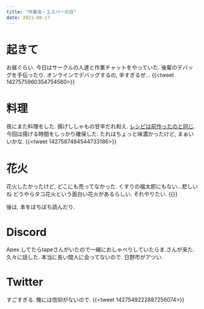 ```yaml
---
title: "作業会・エスパーの日"
date: 2021-08-17
---
```


# 起きて
お昼ぐらい. 今日はサークルの人達と作業チャットをやっていた. 後輩のデバッグを手伝ったり. オンラインでデバッグするの, 辛すぎるぜ...
{{<tweet 1427575960354754560>}}
# 料理
夜にまた料理をした. 揚げししゃもの甘辛だれ和え. [レシピは前作ったのと同じ](/post/2021-08-14).
今回は揚げる時間をしっかり確保した. たれはちょっと味濃かったけど, まぁいいかな.
{{<tweet 1427587484544733186>}}

# 花火
花火したかったけど, どこにも売ってなかった. くすりの福太郎にもない...悲しいね
どうやらタコ花火という面白い花火があるらしい. それやりたい.
{{<youtube XtRhqVlSxpE>}}

後は, 本をぼちぼち読んだり.

# Discord
Apex してたらtapeさんがいたので一緒におしゃべりしていたらま.さんが来た. 久々に話した. 本当に長い間人に会ってないので. 日野市がアツい.
# Twitter
すごすぎる. 俺には信仰がないので.
{{<tweet 1427549222887256074>}}